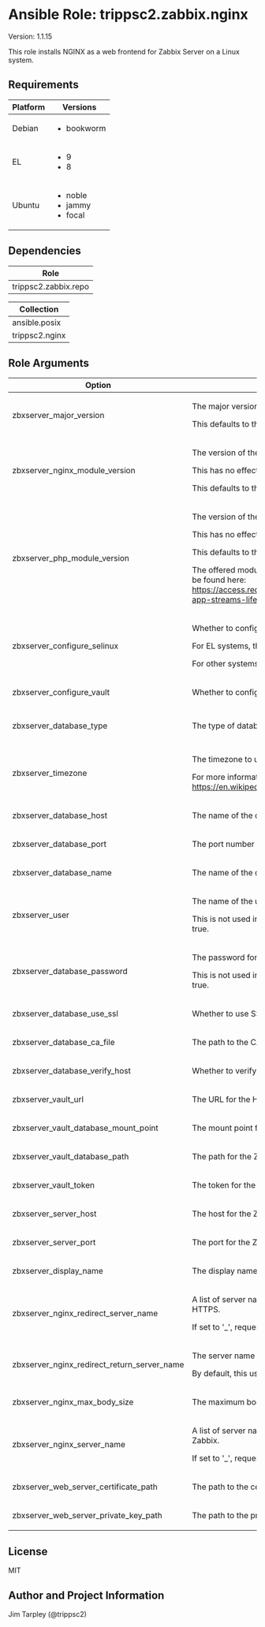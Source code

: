<!-- BEGIN_ANSIBLE_DOCS -->

# Ansible Role: trippsc2.zabbix.nginx
Version: 1.1.15

This role installs NGINX as a web frontend for Zabbix Server on a Linux system.

## Requirements

| Platform | Versions |
| -------- | -------- |
| Debian | <ul><li>bookworm</li></ul> |
| EL | <ul><li>9</li><li>8</li></ul> |
| Ubuntu | <ul><li>noble</li><li>jammy</li><li>focal</li></ul> |

## Dependencies
| Role |
| ---- |
| trippsc2.zabbix.repo |

| Collection |
| ---------- |
| ansible.posix |
| trippsc2.nginx |

## Role Arguments
|Option|Description|Type|Required|Choices|Default|
|---|---|---|---|---|---|
| zbxserver_major_version | <p>The major version of Zabbix to install.</p><p>This defaults to the latest supported version for the OS.</p> | str | yes | <ul><li>7.2</li><li>7.0</li></ul> |  |
| zbxserver_nginx_module_version | <p>The version of the NGINX module to install on EL systems.</p><p>This has no effect on other systems.</p><p>This defaults to the latest supported version for the OS.</p> | str | no | <ul><li>1.24</li><li>1.22</li><li>1.20</li></ul> |  |
| zbxserver_php_module_version | <p>The version of the PHP module to install on EL systems.</p><p>This has no effect on other systems.</p><p>This defaults to the latest supported version for the OS.</p><p>The offered module versions for each EL major version can be found here: https://access.redhat.com/support/policy/updates/rhel-app-streams-life-cycle</p> | str | no | <ul><li>8.2</li><li>8.1</li><li>8.0</li><li>7.4</li></ul> |  |
| zbxserver_configure_selinux | <p>Whether to configure SELinux for Zabbix.</p><p>For EL systems, this defaults to true.</p><p>For other systems, this defaults to false.</p> | bool | no |  |  |
| zbxserver_configure_vault | <p>Whether to configure HashiCorp Vault for Zabbix.</p> | bool | no |  | True |
| zbxserver_database_type | <p>The type of database to use for Zabbix.</p> | str | no | <ul><li>postgresql</li><li>mysql</li></ul> | postgresql |
| zbxserver_timezone | <p>The timezone to use for Zabbix in TZ format.</p><p>For more information, see: https://en.wikipedia.org/wiki/List_of_tz_database_time_zones</p> | str | no |  | America/New_York |
| zbxserver_database_host | <p>The name of the database server for Zabbix.</p> | str | yes |  |  |
| zbxserver_database_port | <p>The port number for the database server for Zabbix.</p> | int | no |  | 5432 |
| zbxserver_database_name | <p>The name of the database for Zabbix.</p> | str | no |  | zabbix-server |
| zbxserver_user | <p>The name of the user for Zabbix.</p><p>This is not used in this role, if zbxserver_configure_vault is true.</p> | str | no |  | zabbix |
| zbxserver_database_password | <p>The password for the Zabbix database user.</p><p>This is not used in this role, if zbxserver_configure_vault is true.</p> | str | no |  |  |
| zbxserver_database_use_ssl | <p>Whether to use SSL for the Zabbix database.</p> | bool | no |  | False |
| zbxserver_database_ca_file | <p>The path to the CA file for the Zabbix database.</p> | str | no |  |  |
| zbxserver_database_verify_host | <p>Whether to verify the host for the Zabbix database.</p> | bool | no |  | True |
| zbxserver_vault_url | <p>The URL for the HashiCorp Vault server.</p> | str | no |  |  |
| zbxserver_vault_database_mount_point | <p>The mount point for the Zabbix database secret.</p> | str | no |  | zabbix |
| zbxserver_vault_database_path | <p>The path for the Zabbix database secret.</p> | str | no |  | database |
| zbxserver_vault_token | <p>The token for the HashiCorp Vault server.</p> | str | no |  |  |
| zbxserver_server_host | <p>The host for the Zabbix server.</p> | str | yes |  |  |
| zbxserver_server_port | <p>The port for the Zabbix server.</p> | int | no |  | 10051 |
| zbxserver_display_name | <p>The display name for Zabbix.</p> | str | no |  | ZABBIX |
| zbxserver_nginx_redirect_server_name | <p>A list of server names on which to redirect HTTP requests to HTTPS.</p><p>If set to '_', requests for any server name will be redirected.</p> | list of 'str' | no |  | ['_'] |
| zbxserver_nginx_redirect_return_server_name | <p>The server name to return in the redirect.</p><p>By default, this uses the hostname of the request.</p> | str | no |  | $host |
| zbxserver_nginx_max_body_size | <p>The maximum body size for NGINX.</p> | str | no |  | 2M |
| zbxserver_nginx_server_name | <p>A list of server names to accept HTTPS connections to Zabbix.</p><p>If set to '_', requests for any server name will be accepted.</p> | list of 'str' | no |  | ['_'] |
| zbxserver_web_server_certificate_path | <p>The path to the certificate for the web server.</p> | str | yes |  |  |
| zbxserver_web_server_private_key_path | <p>The path to the private key for the web server.</p> | str | yes |  |  |


## License
MIT

## Author and Project Information
Jim Tarpley (@trippsc2)
<!-- END_ANSIBLE_DOCS -->
